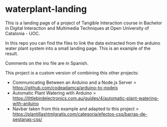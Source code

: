 # waterplant-landing
This is a landing page of a project of Tangible Interaction course in Bachelor in Digital Interaction and Multimedia Techniques at Open University of Catalonia - UOC.

In this repo you can find the files to link the data extracted from the arduino water plant system into a small landing page. This is an example of the result. 

Comments on the ino file are in Spanish. 

This project is a custom version of combining this other projects:

- Communicating Between an Arduino and a Node.js Server > https://github.com/codeadamca/arduino-to-nodejs
- Automatic Plant Watering with Arduino > https://littlebirdelectronics.com.au/guides/4/automatic-plant-watering-with-arduino
- Navbar taken from this example and adapted to this project > https://plantillashtmlgratis.com/categoria/efectos-css/barras-de-pestanas-css/
